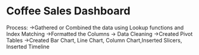 # Coffee Sales Dashboard
Process:
->Gathered or Combined the data using Lookup functions and Index Matching
->Formatted the Columns
-> Data Cleaning
->Created Pivot Tables
->Created Bar Chart, Line Chart, Column Chart,Inserted Slicers, Inserted Timeline
